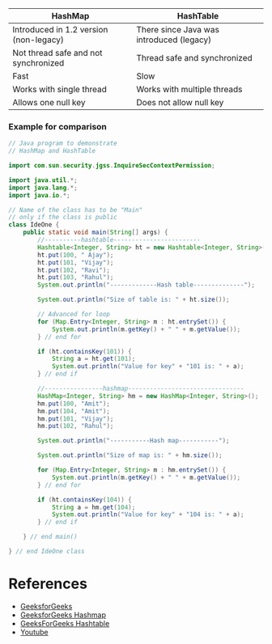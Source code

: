 | HashMap                                | HashTable                                |
|----------------------------------------|------------------------------------------|
| Introduced in 1.2 version (non-legacy) | There since Java was introduced (legacy) |
| Not thread safe and not synchronized   | Thread safe and synchronized             |
| Fast                                   | Slow                                     |
| Works with single thread               | Works with multiple threads              |
| Allows one null key                    | Does not allow null key                  |


### Example for comparison

```java
// Java program to demonstrate
// HashMap and HashTable

import com.sun.security.jgss.InquireSecContextPermission;

import java.util.*;
import java.lang.*;
import java.io.*;

// Name of the class has to be "Main"
// only if the class is public
class IdeOne {
    public static void main(String[] args) {
        //----------hashtable------------------------
        Hashtable<Integer, String> ht = new Hashtable<Integer, String>();
        ht.put(100, " Ajay");
        ht.put(101, "Vijay");
        ht.put(102, "Ravi");
        ht.put(103, "Rahul");
        System.out.println("-------------Hash table--------------");

        System.out.println("Size of table is: " + ht.size());

        // Advanced for loop
        for (Map.Entry<Integer, String> m : ht.entrySet()) {
            System.out.println(m.getKey() + " " + m.getValue());
        } // end for

        if (ht.containsKey(101)) {
            String a = ht.get(101);
            System.out.println("Value for key" + "101 is: " + a);
        } // end if

        //----------------hashmap--------------------------------
        HashMap<Integer, String> hm = new HashMap<Integer, String>();
        hm.put(100, "Amit");
        hm.put(104, "Amit");
        hm.put(101, "Vijay");
        hm.put(102, "Rahul");

        System.out.println("-----------Hash map-----------");

        System.out.println("Size of map is: " + hm.size());

        for (Map.Entry<Integer, String> m : hm.entrySet()) {
            System.out.println(m.getKey() + " " + m.getValue());
        } // end for

        if (ht.containsKey(104)) {
            String a = hm.get(104);
            System.out.println("Value for key" + "104 is: " + a);
        } // end if

    } // end main()

} // end IdeOne class
```

# References
- [GeeksforGeeks](https://www.geeksforgeeks.org/differences-between-hashmap-and-hashtable-in-java/)
- [GeeksforGeeks Hashmap](https://www.geeksforgeeks.org/java-util-hashmap-in-java-with-examples/)
- [GeeksForGeeks Hashtable](https://www.geeksforgeeks.org/hashtable-in-java/)
- [Youtube](https://www.youtube.com/watch?v=z5tZ0Zb5rJQ)